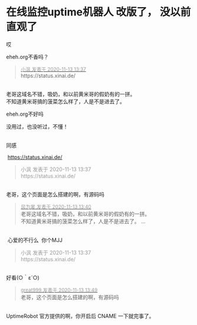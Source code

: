 # 在线监控uptime机器人  改版了， 没以前直观了


哎 

eheh.org不香吗？

<div class="quote"><blockquote><font size="2"><a href="https://www.hostloc.com/forum.php?mod=redirect&amp;goto=findpost&amp;pid=9448221&amp;ptid=766197" target="_blank"><font color="#999999">小沨 发表于 2020-11-13 13:37</font></a></font><br />
https://status.xinai.de/</blockquote></div><br />
老哥这域名不错，吸奶，和以前黄米哥的假奶有的一拼。<br />
不知道黄米哥搞的菠菜怎么样了，人是不是进去了。

eheh.org不好吗

没用过，也没听过，不懂！<br />
<br />
<img src="static/image/smiley/default/lol.gif" smilieid="12" border="0" alt="" /><img src="static/image/smiley/default/lol.gif" smilieid="12" border="0" alt="" /><img src="static/image/smiley/default/lol.gif" smilieid="12" border="0" alt="" />

同感

<img src="static/image/smiley/default/shocked.gif" smilieid="6" border="0" alt="" /> https://status.xinai.de/

<div class="quote"><blockquote><font color="#999999">小沨 发表于 2020-11-13 13:37</font><br />
<font color="#999999">https://status.xinai.de/</font></blockquote></div><br />
老哥，这个页面是怎么搭建的啊，有源码吗

<div class="quote"><blockquote><font size="2"><a href="https://www.hostloc.com/forum.php?mod=redirect&amp;goto=findpost&amp;pid=9448236&amp;ptid=766197" target="_blank"><font color="#999999">风为裳 发表于 2020-11-13 13:40</font></a></font><br />
老哥这域名不错，吸奶，和以前黄米哥的假奶有的一拼。<br />
不知道黄米哥搞的菠菜怎么样了，人是不是进去了。 ...</blockquote></div><br />
<img src="static/image/smiley/default/sweat.gif" smilieid="10" border="0" alt="" /> 心爱的不行么&nbsp;&nbsp;你个MJJ

<div class="quote"><blockquote><font color="#999999">小沨 发表于 2020-11-13 13:37</font><br />
<font color="#999999">https://status.xinai.de/</font></blockquote></div><br />
好看(○｀ε´○)

<div class="quote"><blockquote><font size="2"><a href="https://www.hostloc.com/forum.php?mod=redirect&amp;goto=findpost&amp;pid=9448262&amp;ptid=766197" target="_blank"><font color="#999999">great999 发表于 2020-11-13 13:49</font></a></font><br />
老哥，这个页面是怎么搭建的啊，有源码吗</blockquote></div><br />
UptimeRobot 官方提供的啊，你开启后 CNAME 一下就完事了。
